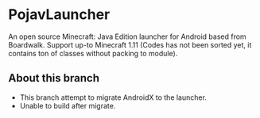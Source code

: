 # PojavLauncher
An open source Minecraft: Java Edition launcher for Android based from Boardwalk. Support up-to Minecraft 1.11
(Codes has not been sorted yet, it contains ton of classes without packing to module).

## About this branch
- This branch attempt to migrate AndroidX to the launcher.
- Unable to build after migrate.
